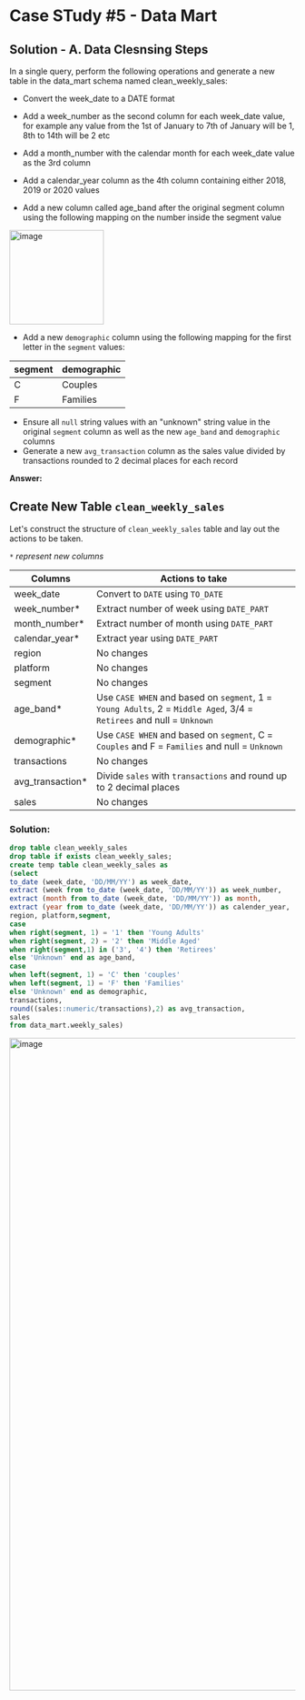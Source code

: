# Case STudy #5 - Data Mart

## Solution - A. Data Clesnsing Steps

In a single query, perform the following operations and generate a new table in the data_mart schema named clean_weekly_sales:

- Convert the week_date to a DATE format

- Add a week_number as the second column for each week_date value, for example any value from the 1st of January to 7th of January will be 1, 8th to 14th will be 2 etc

- Add a month_number with the calendar month for each week_date value as the 3rd column

- Add a calendar_year column as the 4th column containing either 2018, 2019 or 2020 values

- Add a new column called age_band after the original segment column using the following mapping on the number inside the segment value

<img width="166" alt="image" src="https://user-images.githubusercontent.com/81607668/131438667-3b7f3da5-cabc-436d-a352-2022841fc6a2.png">
  
- Add a new `demographic` column using the following mapping for the first letter in the `segment` values:  

| segment | demographic | 
| ------- | ----------- |
| C | Couples |
| F | Families |

- Ensure all `null` string values with an "unknown" string value in the original `segment` column as well as the new `age_band` and `demographic` columns
- Generate a new `avg_transaction` column as the sales value divided by transactions rounded to 2 decimal places for each record

**Answer:**

## Create New Table `clean_weekly_sales`

Let's construct the structure of `clean_weekly_sales` table and lay out the actions to be taken.

_`*` represent new columns_

| Columns | Actions to take |
| ------- | --------------- |
| week_date | Convert to `DATE` using `TO_DATE`
| week_number* | Extract number of week using `DATE_PART` 
| month_number* | Extract number of month using `DATE_PART` 
| calendar_year* | Extract year using `DATE_PART`
| region | No changes
| platform | No changes
| segment | No changes
| age_band* | Use `CASE WHEN` and based on `segment`, 1 = `Young Adults`, 2 = `Middle Aged`, 3/4 = `Retirees` and null = `Unknown`
| demographic* | Use `CASE WHEN` and based on `segment`, C = `Couples` and F = `Families` and null = `Unknown`
| transactions | No changes
| avg_transaction* | Divide `sales` with `transactions` and round up to 2 decimal places
| sales | No changes

### Solution:

```` sql
drop table clean_weekly_sales
drop table if exists clean_weekly_sales;
create temp table clean_weekly_sales as 
(select 
to_date (week_date, 'DD/MM/YY') as week_date, 
extract (week from to_date (week_date, 'DD/MM/YY')) as week_number,
extract (month from to_date (week_date, 'DD/MM/YY')) as month,
extract (year from to_date (week_date, 'DD/MM/YY')) as calender_year,
region, platform,segment,
case 
when right(segment, 1) = '1' then 'Young Adults'
when right(segment, 2) = '2' then 'Middle Aged'
when right(segment,1) in ('3', '4') then 'Retirees'
else 'Unknown' end as age_band,
case
when left(segment, 1) = 'C' then 'couples'
when left(segment, 1) = 'F' then 'Families'
else 'Unknown' end as demographic, 
transactions,
round((sales::numeric/transactions),2) as avg_transaction,
sales
from data_mart.weekly_sales)
````
<img width="1148" alt="image" src="https://user-images.githubusercontent.com/81607668/131474035-528e0af6-d848-427b-bbd9-73956a775f86.png">




